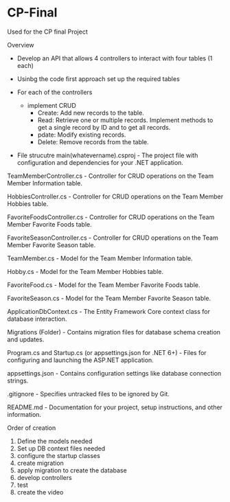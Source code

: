 # CP-Final
Used for the CP final Project



Overview

  - Develop an API that allows 4 controllers to interact with four tables (1 each)
  - Usinbg the code first approach set up the required tables


- For each of the controllers
  - implement CRUD
    -  Create: Add new records to the table.
    -  Read: Retrieve one or multiple records. Implement methods to get a single record by ID and to get all records.
    -  pdate: Modify existing records.
    -  Delete: Remove records from the table.
   
- File  strucutre
main(whatevername).csproj - The project file with configuration and dependencies for your .NET application.

TeamMemberController.cs - Controller for CRUD operations on the Team Member Information table.

HobbiesController.cs - Controller for CRUD operations on the Team Member Hobbies table.

FavoriteFoodsController.cs - Controller for CRUD operations on the Team Member Favorite Foods table.

FavoriteSeasonController.cs - Controller for CRUD operations on the Team Member Favorite Season table.

TeamMember.cs - Model for the Team Member Information table.

Hobby.cs - Model for the Team Member Hobbies table.

FavoriteFood.cs - Model for the Team Member Favorite Foods table.

FavoriteSeason.cs - Model for the Team Member Favorite Season table.

ApplicationDbContext.cs - The Entity Framework Core context class for database interaction.

Migrations (Folder) - Contains migration files for database schema creation and updates.

Program.cs and Startup.cs (or appsettings.json for .NET 6+) - Files for configuring and launching the ASP.NET application.

appsettings.json - Contains configuration settings like database connection strings.

.gitignore - Specifies untracked files to be ignored by Git.

README.md - Documentation for your project, setup instructions, and other information.





Order of creation

1. Define the models needed
2. Set up DB context files needed
3. configure the startup classes
4. create migration
5. apply migration to create the database
6. develop controllers
7. test
8. create the video
